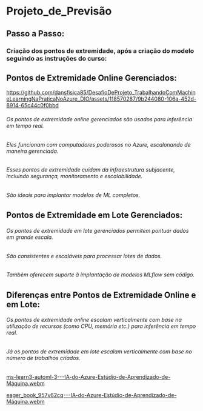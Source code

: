# Projeto_de_Previsão
## Passo a Passo:

### Criação dos pontos de extremidade, após a criação do modelo seguindo as instruções do curso:


## Pontos de Extremidade Online Gerenciados:

https://github.com/dansfisica85/DesafioDeProjeto_TrabalhandoComMachineLearningNaPraticaNoAzure_DIO/assets/118570287/9b244080-106a-452d-8914-65c44c0f0bbd


###### Os pontos de extremidade online gerenciados são usados para inferência em tempo real.
###### Eles funcionam com computadores poderosos no Azure, escalonando de maneira gerenciada.
###### Esses pontos de extremidade cuidam da infraestrutura subjacente, incluindo segurança, monitoramento e escalabilidade.
###### São ideais para implantar modelos de ML completos.

## Pontos de Extremidade em Lote Gerenciados:
###### Os pontos de extremidade em lote gerenciados permitem pontuar dados em grande escala.
###### São consistentes e escaláveis para processar lotes de dados.
###### Também oferecem suporte à implantação de modelos MLflow sem código.

## Diferenças entre Pontos de Extremidade Online e em Lote:
###### Os pontos de extremidade online escalam verticalmente com base na utilização de recursos (como CPU, memória etc.) para inferência em tempo real.
###### Já os pontos de extremidade em lote escalam verticalmente com base no número de trabalhos criados.


[ms-learn3-automl-3---IA-do-Azure-Estúdio-de-Aprendizado-de-Máquina.webm](https://github.com/dansfisica85/DesafioDeProjeto_TrabalhandoComMachineLearningNaPraticaNoAzure_DIO/assets/118570287/9c7bcd0a-9f7a-4516-8225-4684c6f60ce0)



[eager_book_957v62cq---IA-do-Azure-Estúdio-de-Aprendizado-de-Máquina.webm](https://github.com/dansfisica85/DesafioDeProjeto_TrabalhandoComMachineLearningNaPraticaNoAzure_DIO/assets/118570287/b0e5a1ea-6e09-4856-866c-46ed5740ccf9)


